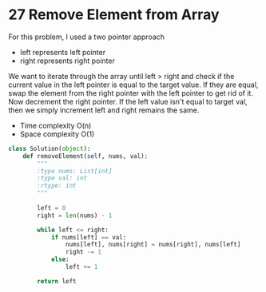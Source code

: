 # 27 Remove Element from Array

For this problem, I used a two pointer approach
- left represents left pointer 
- right represents right pointer

We want to iterate through the array until left > right and check if the current value in the left pointer is equal to the target value. If they are equal, swap the element from the right pointer with the left pointer to get rid of it. Now decrement the right pointer. If the left value isn't equal to target val, then we simply increment left and right remains the same. 

- Time complexity O(n) 
- Space complexity O(1)

```python
class Solution(object):
    def removeElement(self, nums, val):
        """
        :type nums: List[int]
        :type val: int
        :rtype: int
        """
        
        left = 0
        right = len(nums) - 1

        while left <= right:
            if nums[left] == val:
                nums[left], nums[right] = nums[right], nums[left]
                right -= 1
            else:
                left += 1

        return left
```